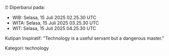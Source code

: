 ⏰ Diperbarui pada:
- WIB: Selasa, 15 Juli 2025 02.25.30 UTC
- WITA: Selasa, 15 Juli 2025 03.25.30 UTC
- WIT: Selasa, 15 Juli 2025 04.25.30 UTC

Kutipan Inspiratif:
"Technology is a useful servant but a dangerous master."


Kategori: technology

